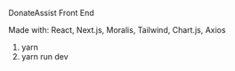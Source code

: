 DonateAssist Front End

Made with: React, Next.js, Moralis, Tailwind, Chart.js, Axios

1. yarn
2. yarn run dev
